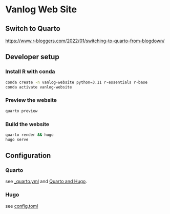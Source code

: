 # Vanlog Web Site

## Switch to Quarto

https://www.r-bloggers.com/2022/01/switching-to-quarto-from-blogdown/


## Developer setup

### Install R with conda

```bash
conda create -n vanlog-website python=3.11 r-essentials r-base
conda activate vanlog-website
```

### Preview the website

```bash
quarto preview
```

### Build the website

```bash
quarto render && hugo
hugo serve
```

## Configuration

### Quarto

see [_quarto.yml](_quarto.yml) and [Quarto and Hugo](https://quarto.org/docs/output-formats/hugo.html).

### Hugo

see [config.toml](config.toml)


